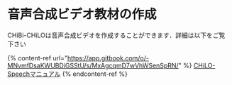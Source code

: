 # 音声合成ビデオ教材の作成

CHiBi-CHiLOは音声合成ビデオを作成することができます．詳細は以下をご覧下さい

{% content-ref url="https://app.gitbook.com/o/-MNvmfDsaKWUBDiGSStU/s/MxAgcqmD7wVhWSenSpRN/" %}
[CHiLO-Speechマニュアル](https://app.gitbook.com/o/-MNvmfDsaKWUBDiGSStU/s/MxAgcqmD7wVhWSenSpRN/)
{% endcontent-ref %}
